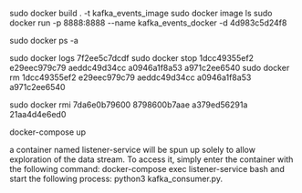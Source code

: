 sudo docker build . -t kafka_events_image
sudo docker image ls
sudo docker run -p 8888:8888 --name kafka_events_docker -d 4d983c5d24f8

sudo docker ps -a

sudo docker logs 7f2ee5c7dcdf
sudo docker stop 1dcc49355ef2 e29eec979c79 aeddc49d34cc a0946a1f8a53 a971c2ee6540
sudo docker rm 1dcc49355ef2 e29eec979c79 aeddc49d34cc a0946a1f8a53 a971c2ee6540

sudo docker rmi 7da6e0b79600 8798600b7aae a379ed56291a 21aa4d4e6ed0

docker-compose up

a container named listener-service will be spun up solely to allow exploration of the data stream. To access it, simply enter the container with the following command: 
docker-compose exec listener-service bash
and start the following process: 
python3 kafka_consumer.py.